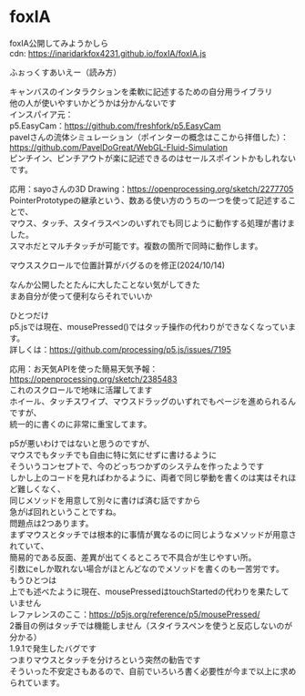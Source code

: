 # foxIA
foxIA公開してみようかしら  
cdn: https://inaridarkfox4231.github.io/foxIA/foxIA.js  
  
ふぉっくすあいえー（読み方）  
  
キャンバスのインタラクションを柔軟に記述するための自分用ライブラリ  
他の人が使いやすいかどうかは分かんないです  
インスパイア元：  
p5.EasyCam：https://github.com/freshfork/p5.EasyCam  
pavelさんの流体シミュレーション（ポインターの概念はここから拝借した）：  
  https://github.com/PavelDoGreat/WebGL-Fluid-Simulation  
ピンチイン、ピンチアウトが楽に記述できるのはセールスポイントかもしれないです。  
  
応用：sayoさんの3D Drawing：https://openprocessing.org/sketch/2277705  
PointerPrototypeの継承という、数ある使い方のうちの一つを使って記述することで、  
マウス、タッチ、スタイラスペンのいずれでも同じように動作する処理が書けました。  
スマホだとマルチタッチが可能です。複数の箇所で同時に動作します。  

マウススクロールで位置計算がバグるのを修正(2024/10/14)  

なんか公開したとたんに大したことない気がしてきた  
まあ自分が使って便利ならそれでいいか  

ひとつだけ  
p5.jsでは現在、mousePressed()ではタッチ操作の代わりができなくなっています。  
詳しくは：https://github.com/processing/p5.js/issues/7195  

応用：お天気APIを使った簡易天気予報：https://openprocessing.org/sketch/2385483  
これのスクロールで地味に活躍してます  
ホイール、タッチスワイプ、マウスドラッグのいずれでもページを進められるんですが、  
統一的に書くのに非常に重宝してます。

p5が悪いわけではないと思うのですが、  
マウスでもタッチでも自由に特に気にせずに書けるように  
そういうコンセプトで、今のどっちつかずのシステムを作ったようです  
しかし上のコードを見ればわかるように、両者で同じ挙動を書くのは実はそれほど難しくなく、  
同じメソッドを用意して別々に書けば済む話ですから  
急がば回れということですね。  
問題点は2つあります。  
まずマウスとタッチでは根本的に事情が異なるのに同じようなメソッドが用意されていて、  
簡易的である反面、差異が出てくるところで不具合が生じやすい所。  
引数にeしか取れない場合がほとんどなのでメソッドを書くのも一苦労です。  
もうひとつは  
上でも述べたように現在、mousePressedはtouchStartedの代わりを果たしていません  
レファレンスのここ：https://p5js.org/reference/p5/mousePressed/  
2番目の例はタッチでは機能しません（スタイラスペンを使うと反応しないのが分かる）  
1.9.1で発生したバグです  
つまりマウスとタッチを分けろという突然の勧告です  
そういった不安定さもあるので、自前でいろいろ書く必要性が今まで以上に求められています。
